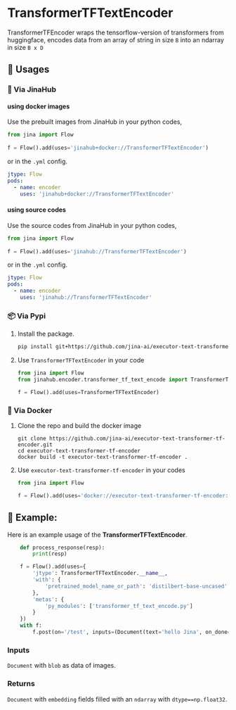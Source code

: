 # TransformerTFTextEncoder
TransformerTFEncoder wraps the tensorflow-version of transformers from huggingface, encodes data from an array of string in size `B` into an ndarray in size `B x D`

## 🚀 Usages

### 🚚 Via JinaHub

#### using docker images
Use the prebuilt images from JinaHub in your python codes, 

```python
from jina import Flow
	
f = Flow().add(uses='jinahub+docker://TransformerTFTextEncoder')
```

or in the `.yml` config.
	
```yaml
jtype: Flow
pods:
  - name: encoder
    uses: 'jinahub+docker://TransformerTFTextEncoder'
```

#### using source codes
Use the source codes from JinaHub in your python codes,

```python
from jina import Flow
	
f = Flow().add(uses='jinahub://TransformerTFTextEncoder')
```

or in the `.yml` config.

```yaml
jtype: Flow
pods:
  - name: encoder
    uses: 'jinahub://TransformerTFTextEncoder'
```


### 📦️ Via Pypi

1. Install the package.

	```bash
	pip install git+https://github.com/jina-ai/executor-text-transformer-tf-encoder.git
	```

1. Use `TransformerTFTextEncoder` in your code

	```python
	from jina import Flow
	from jinahub.encoder.transformer_tf_text_encode import TransformerTFTextEncoder
	
	f = Flow().add(uses=TransformerTFTextEncoder)
	```


### 🐳 Via Docker

1. Clone the repo and build the docker image

	```shell
	git clone https://github.com/jina-ai/executor-text-transformer-tf-encoder.git
	cd executor-text-transformer-tf-encoder
	docker build -t executor-text-transformer-tf-encoder .
	```

1. Use `executor-text-transformer-tf-encoder` in your codes

	```python
	from jina import Flow
	
	f = Flow().add(uses='docker://executor-text-transformer-tf-encoder:latest')
	```
 
## 🎉 Example:

Here is an example usage of the **TransformerTFTextEncoder**.

```python
    def process_response(resp):
        print(resp)

    f = Flow().add(uses={
        'jtype': TransformerTFTextEncoder.__name__,
        'with': {
            'pretrained_model_name_or_path': 'distilbert-base-uncased'
        },
        'metas': {
            'py_modules': ['transformer_tf_text_encode.py']
        }
    })
    with f:
        f.post(on='/test', inputs=(Document(text='hello Jina', on_done=process_response)))
```

### Inputs 

`Document` with `blob` as data of images.

### Returns

`Document` with `embedding` fields filled with an `ndarray`  with `dtype==np.float32`.
